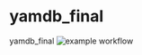# yamdb_final
yamdb_final
![example workflow](https://github.com/bnamors/yamdb_final/actions/workflows/yamdb_workflow.yml/badge.svg)
